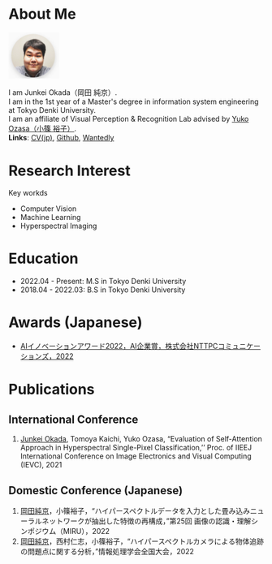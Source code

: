 # About Me
<img src="./自画像1.png" width="100px">  


I am Junkei Okada（岡田 純京）.  
I am in the 1st year of a Master's degree in information system engineering at Tokyo Denki University.  
I am an affiliate of Visual Perception & Recognition Lab advised by [Yuko Ozasa（小篠 裕子）](https://researchmap.jp/yuko.ozasa?lang=en).  
**Links**: [CV(jp)](https://drive.google.com/file/d/1vBKuA_-Rul-dKcL9V8l3cK45i3a7BQ1h/view?usp=sharing), [Github](https://github.com/JO0606), 
[Wantedly](https://www.wantedly.com/id/junkei_okada)

# Research Interest
Key workds
- Computer Vision
- Machine Learning
- Hyperspectral Imaging

# Education
- 2022.04 - Present: M.S in Tokyo Denki University
- 2018.04 - 2022.03: B.S in Tokyo Denki University


# Awards (Japanese)
- [AIイノベーションアワード2022，AI企業賞，株式会社NTTPCコミュニケーションズ，2022](https://www.nttpc.co.jp/press/2022/04/202204211500.html)

# Publications
## International Conference
1. <u>Junkei Okada</u>, Tomoya Kaichi, Yuko Ozasa, “Evaluation of Self-Attention Approach in Hyperspectral Single-Pixel Classification,’’ Proc. of IIEEJ International Conference on Image Electronics and Visual Computing (IEVC), 2021

## Domestic Conference (Japanese)
1. <u>岡田純京</u>，小篠裕子，“ハイパースペクトルデータを入力とした畳み込みニューラルネットワークが抽出した特徴の再構成，”第25回 画像の認識・理解シンポジウム（MIRU），2022
1. <u>岡田純京</u>，西村仁志，小篠裕子，“ハイパースペクトルカメラによる物体追跡の問題点に関する分析，”情報処理学会全国大会，2022
